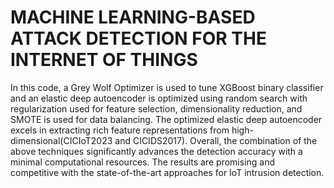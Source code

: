 # MACHINE LEARNING-BASED ATTACK DETECTION FOR THE INTERNET OF THINGS
In this code, a Grey Wolf Optimizer is used to tune XGBoost binary classifier and an elastic deep autoencoder is optimized using random search with regularization used for feature selection, dimensionality reduction, and SMOTE is used for data balancing.  The optimized elastic deep autoencoder excels in extracting rich feature representations from high-dimensional(CICIoT2023 and CICIDS2017). Overall, the combination of the above techniques significantly advances the detection accuracy with a minimal computational resources.  The results are promising and competitive with the state-of-the-art approaches for IoT intrusion detection.
